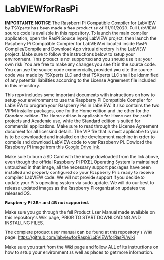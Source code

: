 # LabVIEWforRasPi

**IMPORTANTE NOTICE**
The Raspberri Pi Compatible Compiler for LabVIEW by TSXperts has been made a free product as of 01/01/2020. Full LabVIEW source code is available in this repository. To launch the main compiler application, open the RasPi Source.lvproj LabVIEW project, then launch the Raspberry Pi Compatible Compiler for LabVIEW.vi located inside RasPi Compiler/Compile and Download App virtual directory in the LabVIEW project. Make sure to follow the instructions below to setup your environment. This product is not supported and you should use it at your own risk. You are free to make any changes you see fit in the source code. You can use the source code commercially, provided you cite the source code was made by TSXperts LLC and that TSXperts LLC shall be idenmified of any potential liabilities according to the License Agreement file included in this repository.

This repo includes some important documents with instructions on how to setup your environment to use the Raspberry Pi Compatible Compiler for LabVIEW to program your Raspberry Pis in LabVIEW. It also contains the two VIPM installer packages, one for the Home edition and the other for the Standard edition. The Home edition is applicable for Home not-for-profit projects and Academic use, while the Standard edition is suited for commercial applications. Make sure to read through the License Agreement document for all licensind details. The VIP file that is most applicable to you is to be downloaded and installed on the development machine in order to compile and download LabVIEW code to your Raspberry Pi. Dowload the Raspberry Pi image from this [Google Drive link](https://drive.google.com/drive/folders/0B7DdMz7ZefcwMjlzVlM3OGxJVWs?usp=sharing). 

Make sure to burn a SD Card with the image dowloaded from the link above, even though the official Raspberry Pi PIXEL Operating System is maintained untouched in that image, all the necessary support packages have been installed and properly configured so your Raspberry Pi is ready to receive compiled LabVIEW code. We will not provide support if you decide to update your Pi's operating system via sudo update. We will do our best to release updated images as the Raspberry Pi organization updates the released OS.

**Raspberry Pi 3B+ and 4B not supported.**

Make sure you go through the full Product User Manual made available on this repository's Wiki page, PRIOR TO START DOWNLOADING AND INSTALLING FILES.

The complete product user manual can be found at this repository's Wiki page: https://github.com/labviewforRaspi/LabVIEWforRasPi/wiki

Make sure you start from the Wiki page and follow ALL of its instructions on how to setup your environment as well as places to get more information.










